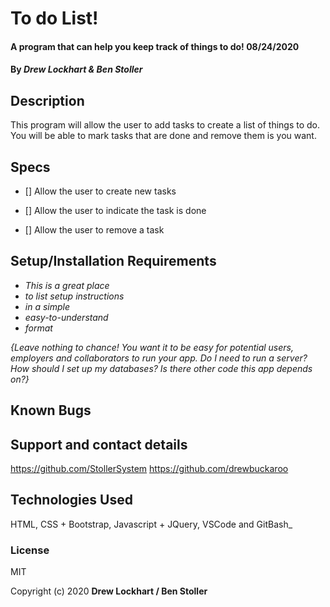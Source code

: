 # To do List!

#### A program that can help you keep track of things to do! 08/24/2020

#### By _**Drew Lockhart & Ben Stoller**_

## Description

This program will allow the user to add tasks to create a list of things to do. You will be able to mark tasks that are done and remove them is you want. 

## Specs

* [] Allow the user to create new tasks

* [] Allow the user to indicate the task is done

* [] Allow the user to remove a task 

## Setup/Installation Requirements

* _This is a great place_
* _to list setup instructions_
* _in a simple_
* _easy-to-understand_
* _format_

_{Leave nothing to chance! You want it to be easy for potential users, employers and collaborators to run your app. Do I need to run a server? How should I set up my databases? Is there other code this app depends on?}_

## Known Bugs



## Support and contact details

https://github.com/StollerSystem
https://github.com/drewbuckaroo

## Technologies Used

HTML, CSS + Bootstrap, Javascript + JQuery, VSCode and GitBash_

### License

MIT

Copyright (c) 2020 **Drew Lockhart / Ben Stoller**

